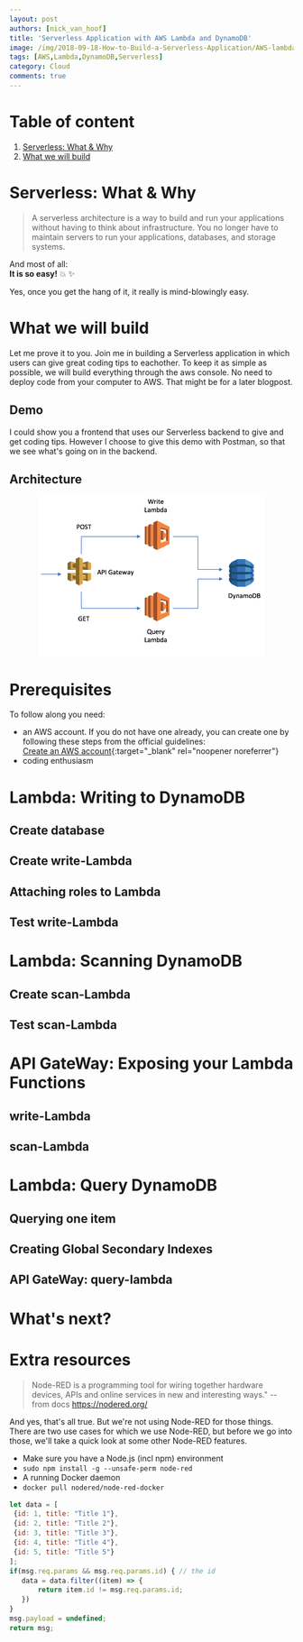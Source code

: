 ```yaml
---
layout: post
authors: [nick_van_hoof]
title: 'Serverless Application with AWS Lambda and DynamoDB'
image: /img/2018-09-18-How-to-Build-a-Serverless-Application/AWS-lambda-and-DynamoDB.png
tags: [AWS,Lambda,DynamoDB,Serverless]
category: Cloud
comments: true
---
```


# Table of content
1. [Serverless: What & Why](#serverless:-what-&-why)
2. [What we will build](#what-we-will-build)


# Serverless: What & Why
> A serverless architecture is a way to build and run your applications without having to think about infrastructure.
You no longer have to maintain servers to run your applications, databases, and storage systems.  

And most of all:  
**It is so easy!** :boom: :sparkles: 

Yes, once you get the hang of it, it really is mind-blowingly easy.

# What we will build
Let me prove it to you. 
Join me in building a Serverless application in which users can give great coding tips to eachother. 
To keep it as simple as possible, we will build everything through the aws console.
No need to deploy code from your computer to AWS.
That might be for a later blogpost.

## Demo
I could show you a frontend that uses our Serverless backend to give and get coding tips.
However I choose to give this demo with Postman, so that we see what's going on in the backend.

## Architecture
<div style="text-align: center;">
  <img src="/img/2018-09-18-How-to-Build-a-Serverless-Application/AWS-lambda-and-DynamoDB.png" width="80%">
</div>

# Prerequisites
To follow along you need:
* an AWS account.
If you do not have one already, you can create one by following these steps from the official guidelines:  
[Create an AWS account](https://aws.amazon.com/premiumsupport/knowledge-center/create-and-activate-aws-account){:target="_blank" rel="noopener noreferrer"}
* coding enthusiasm

# Lambda: Writing to DynamoDB
## Create database
## Create write-Lambda
## Attaching roles to Lambda
## Test write-Lambda

# Lambda: Scanning DynamoDB
## Create scan-Lambda
## Test scan-Lambda

# API GateWay: Exposing your Lambda Functions
## write-Lambda
## scan-Lambda

# Lambda: Query DynamoDB
## Querying one item
## Creating Global Secondary Indexes
## API GateWay: query-lambda

# What's next? 

# Extra resources

> Node-RED is a programming tool for wiring together hardware devices, APIs and online services in new and interesting ways." -- from docs <a target="_blank" href="https://nodered.org/">https://nodered.org/</a>

And yes, that's all true.
But we're not using Node-RED for those things.
There are two use cases for which we use Node-RED, but before we go into those, we'll take a quick look at some other Node-RED features.

* Make sure you have a Node.js (incl npm) environment
* `sudo npm install -g --unsafe-perm node-red`
* A running Docker daemon
*  `docker pull nodered/node-red-docker`

```javascript
let data = [
 {id: 1, title: "Title 1"},
 {id: 2, title: "Title 2"},
 {id: 3, title: "Title 3"},
 {id: 4, title: "Title 4"},
 {id: 5, title: "Title 5"}
];
if(msg.req.params && msg.req.params.id) { // the id
   data = data.filter((item) => {
       return item.id != msg.req.params.id;
   })
}
msg.payload = undefined;
return msg;
```

